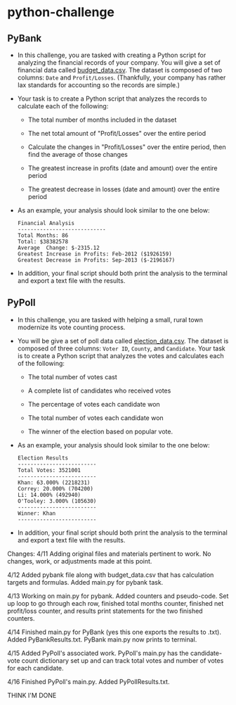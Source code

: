 # python-challenge

## PyBank
* In this challenge, you are tasked with creating a Python script for analyzing the financial records of your company. You will give a set of financial data called [budget_data.csv](PyBank/Resources/budget_data.csv). The dataset is composed of two columns: `Date` and `Profit/Losses`. (Thankfully, your company has rather lax standards for accounting so the records are simple.)

* Your task is to create a Python script that analyzes the records to calculate each of the following:

  * The total number of months included in the dataset

  * The net total amount of "Profit/Losses" over the entire period

  * Calculate the changes in "Profit/Losses" over the entire period, then find the average of those changes

  * The greatest increase in profits (date and amount) over the entire period

  * The greatest decrease in losses (date and amount) over the entire period

* As an example, your analysis should look similar to the one below:

  ```text
  Financial Analysis
  ----------------------------
  Total Months: 86
  Total: $38382578
  Average  Change: $-2315.12
  Greatest Increase in Profits: Feb-2012 ($1926159)
  Greatest Decrease in Profits: Sep-2013 ($-2196167)
  ```

* In addition, your final script should both print the analysis to the terminal and export a text file with the results.

## PyPoll

* In this challenge, you are tasked with helping a small, rural town modernize its vote counting process.

* You will be give a set of poll data called [election_data.csv](PyPoll/Resources/election_data.csv). The dataset is composed of three columns: `Voter ID`, `County`, and `Candidate`. Your task is to create a Python script that analyzes the votes and calculates each of the following:

  * The total number of votes cast

  * A complete list of candidates who received votes

  * The percentage of votes each candidate won

  * The total number of votes each candidate won

  * The winner of the election based on popular vote.

* As an example, your analysis should look similar to the one below:

  ```text
  Election Results
  -------------------------
  Total Votes: 3521001
  -------------------------
  Khan: 63.000% (2218231)
  Correy: 20.000% (704200)
  Li: 14.000% (492940)
  O'Tooley: 3.000% (105630)
  -------------------------
  Winner: Khan
  -------------------------
  ```

* In addition, your final script should both print the analysis to the terminal and export a text file with the results.

Changes:
4/11
Adding original files and materials pertinent to work.
No changes, work, or adjustments made at this point.

4/12
Added pybank file along with budget_data.csv that has calculation targets and formulas.
Added main.py for pybank task.

4/13
Working on main.py for pybank. Added counters and pseudo-code.
Set up loop to go through each row, finished total months counter, finished net profit/loss counter, and results print statements for the two finished counters.

4/14
Finished main.py for PyBank (yes this one exports the results to .txt). Added PyBankResults.txt.
PyBank main.py now prints to terminal.

4/15
Added PyPoll's associated work. PyPoll's main.py has the candidate-vote count dictionary set up and can track total votes and number of votes for each candidate.

4/16
Finished PyPoll's main.py. Added PyPollResults.txt.

THINK I'M DONE
